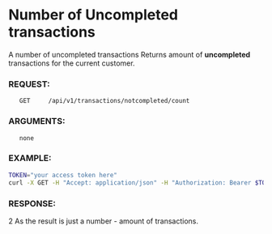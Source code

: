 # Number of Uncompleted transactions
A number of uncompleted transactions
Returns amount of **uncompleted** transactions for the current customer.
### REQUEST:
       GET     /api/v1/transactions/notcompleted/count
### ARGUMENTS:
       none
### EXAMPLE:
```bash
TOKEN="your access token here"
curl -X GET -H "Accept: application/json" -H "Authorization: Bearer $TOKEN" https://api.projectdgc.com/api/v1/transactions/notcompleted/count
```
### RESPONSE:
2
As the result is just a number - amount of transactions.
